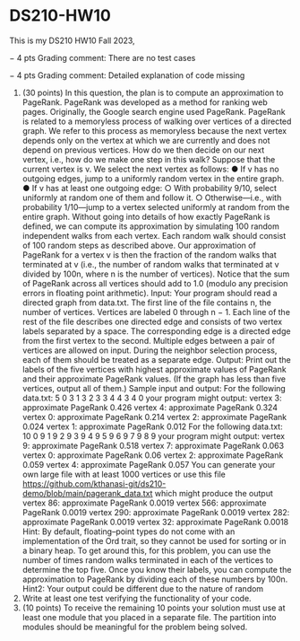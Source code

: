 # DS210-HW10

This is my DS210 HW10 Fall 2023, 

− 4 pts
Grading comment:
There are no test cases

− 4 pts
Grading comment:
Detailed explanation of code missing

1. (30 points) In this question, the plan is to compute an approximation to PageRank.
PageRank was developed as a method for ranking web pages. Originally, the Google
search engine used PageRank.
PageRank is related to a memoryless process of walking over vertices of a directed
graph. We refer to this process as memoryless because the next vertex depends only on
the vertex at which we are currently and does not depend on previous vertices. How do
we then decide on our next vertex, i.e., how do we make one step in this walk? Suppose
that the current vertex is v. We select the next vertex as follows:
● If v has no outgoing edges, jump to a uniformly random vertex in the entire
graph.
● If v has at least one outgoing edge:
○ With probability 9/10, select uniformly at random one of them and follow
it.
○ Otherwise—i.e., with probability 1/10—jump to a vertex selected uniformly
at random from the entire graph.
Without going into details of how exactly PageRank is defined, we can compute its
approximation by simulating 100 random independent walks from each vertex. Each
random walk should consist of 100 random steps as described above. Our
approximation of PageRank for a vertex v is then the fraction of the random walks that
terminated at v (i.e., the number of random walks that terminated at v divided by 100n,
where n is the number of vertices). Notice that the sum of PageRank across all vertices
should add to 1.0 (modulo any precision errors in floating point arithmetic).
Input: Your program should read a directed graph from data.txt. The first line of the file
contains n, the number of vertices. Vertices are labeled 0 through n − 1. Each line of the
rest of the file describes one directed edge and consists of two vertex labels separated
by a space. The corresponding edge is a directed edge from the first vertex to the
second. Multiple edges between a pair of vertices are allowed on input. During the
neighbor selection process, each of them should be treated as a separate edge.
Output: Print out the labels of the five vertices with highest approximate values of
PageRank and their approximate PageRank values. (If the graph has less than five
vertices, output all of them.)
Sample input and output:
For the following data.txt:
5
0 3
1 3
2 3
3 4
4 3
4 0
your program might output:
vertex 3: approximate PageRank 0.426
vertex 4: approximate PageRank 0.324
vertex 0: approximate PageRank 0.214
vertex 2: approximate PageRank 0.024
vertex 1: approximate PageRank 0.012
For the following data.txt:
10
0 9
1 9
2 9
3 9
4 9
5 9
6 9
7 9
8 9
your program might output:
vertex 9: approximate PageRank 0.518
vertex 7: approximate PageRank 0.063
vertex 0: approximate PageRank 0.06
vertex 2: approximate PageRank 0.059
vertex 4: approximate PageRank 0.057
You can generate your own large file with at least 1000 vertices or use this file
https://github.com/kthanasi-git/ds210-demo/blob/main/pagerank_data.txt
which might produce the output
vertex 86: approximate PageRank 0.0019
vertex 566: approximate PageRank 0.0019
vertex 290: approximate PageRank 0.0019
vertex 282: approximate PageRank 0.0019
vertex 32: approximate PageRank 0.0018
Hint: By default, floating–point types do not come with an implementation of the Ord trait,
so they cannot be used for sorting or in a binary heap. To get around this, for this
problem, you can use the number of times random walks terminated in each of the
vertices to determine the top five. Once you know their labels, you can compute the
approximation to PageRank by dividing each of these numbers by 100n.
Hint2: Your output could be different due to the nature of random
2. Write at least one test verifying the functionality of your code.
3. (10 points) To receive the remaining 10 points your solution must use at least one
module that you placed in a separate file. The partition into modules should be
meaningful for the problem being solved.
